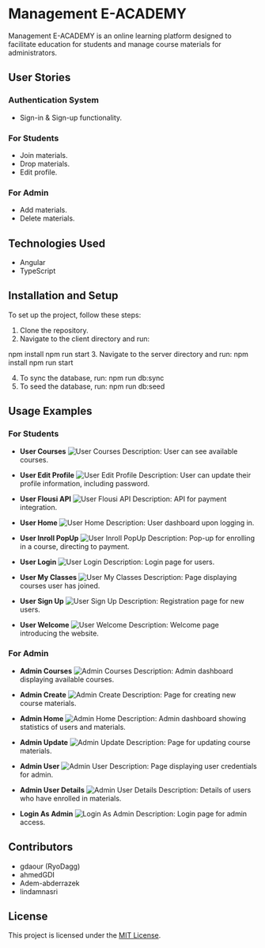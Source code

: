 # Management E-ACADEMY

Management E-ACADEMY is an online learning platform designed to facilitate education for students and manage course materials for administrators.

## User Stories

### Authentication System
- Sign-in & Sign-up functionality.

### For Students
- Join materials.
- Drop materials.
- Edit profile.

### For Admin
- Add materials.
- Delete materials.

## Technologies Used
- Angular
- TypeScript

## Installation and Setup
To set up the project, follow these steps:

1. Clone the repository.
2. Navigate to the client directory and run:

npm install
npm run start
3. Navigate to the server directory and run:
npm install
npm run start


4. To sync the database, run: 
npm run db:sync
5. To seed the database, run:
npm run db:seed


## Usage Examples
### For Students
- **User Courses**
![User Courses](/img/imgUser/userCourses.png)
Description: User can see available courses.

- **User Edit Profile**
![User Edit Profile](/img//imgUser/userEditProfile.png)
Description: User can update their profile information, including password.

- **User Flousi API**
![User Flousi API](/img//imgUser/userFlousiAPI.png)
Description: API for payment integration.

- **User Home**
![User Home](/img//imgUser//userHome.png)
Description: User dashboard upon logging in.

- **User Inroll PopUp**
![User Inroll PopUp](/img//imgUser//userInrollPopUp.png)
Description: Pop-up for enrolling in a course, directing to payment.

- **User Login**
![User Login](/img//imgUser//userLogin.png)
Description: Login page for users.

- **User My Classes**
![User My Classes](/img//imgUser//userMyClasses.png)
Description: Page displaying courses user has joined.

- **User Sign Up**
![User Sign Up](/img//imgUser/userSignUp.png)
Description: Registration page for new users.

- **User Welcome**
![User Welcome](/img//imgUser//userWelcome.png)
Description: Welcome page introducing the website.

### For Admin
- **Admin Courses**
![Admin Courses](/img//imgAdmin//adminCourses.png)
Description: Admin dashboard displaying available courses.

- **Admin Create**
![Admin Create](/img//imgAdmin//adminCreate.png)
Description: Page for creating new course materials.

- **Admin Home**
![Admin Home](/img//imgAdmin/adminHome.png)
Description: Admin dashboard showing statistics of users and materials.

- **Admin Update**
![Admin Update](/img//imgAdmin/adminUpdate.png)
Description: Page for updating course materials.

- **Admin User**
![Admin User](/img//imgAdmin/AdminUser.png)
Description: Page displaying user credentials for admin.

- **Admin User Details**
![Admin User Details](/img/imgAdmin//adminUserDetails.png)
Description: Details of users who have enrolled in materials.

- **Login As Admin**
![Login As Admin](/img//imgAdmin//loginAsAdmin.png)
Description: Login page for admin access.

## Contributors
- gdaour (RyoDagg)
- ahmedGDI
- Adem-abderrazek
- lindamnasri

## License
This project is licensed under the [MIT License](LICENSE).
